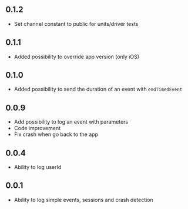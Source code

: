 ## 0.1.2

* Set channel constant to public for units/driver tests

## 0.1.1

* Added possibility to override app version (only iOS)

## 0.1.0

* Added possibility to send the duration of an event with `endTimedEvent`

## 0.0.9

* Add possibility to log an event with parameters
* Code improvement
* Fix crash when go back to the app

## 0.0.4

* Ability to log userId

## 0.0.1

* Ability to log simple events, sessions and crash detection